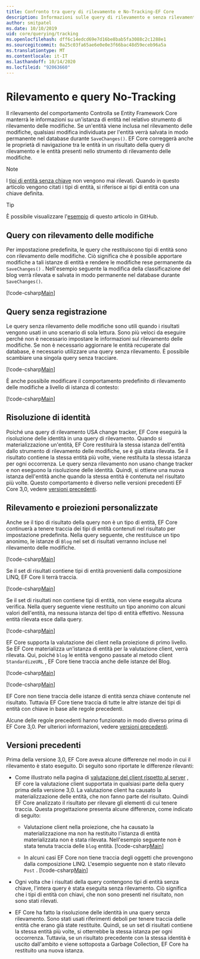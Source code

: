 ```yaml
---
title: Confronto tra query di rilevamento e No-Tracking-EF Core
description: Informazioni sulle query di rilevamento e senza rilevamento in Entity Framework Core
author: smitpatel
ms.date: 10/10/2019
uid: core/querying/tracking
ms.openlocfilehash: dff6c14edcd69e7d16be8bab5fa3088c2c1288e1
ms.sourcegitcommit: 0a25c03fa65ae6e0e0e3f66bac48d59eceb96a5a
ms.translationtype: MT
ms.contentlocale: it-IT
ms.lasthandoff: 10/14/2020
ms.locfileid: "92063660"
---
```

# <a name="tracking-vs-no-tracking-queries"></a>Rilevamento e query No-Tracking

Il rilevamento del comportamento Controlla se Entity Framework Core manterrà le informazioni su un'istanza di entità nel relativo strumento di rilevamento delle modifiche. Se un'entità viene inclusa nel rilevamento delle modifiche, qualsiasi modifica individuata per l'entità verrà salvata in modo permanente nel database durante `SaveChanges()`. EF Core correggerà anche le proprietà di navigazione tra le entità in un risultato della query di rilevamento e le entità presenti nello strumento di rilevamento delle modifiche.

> [!NOTE]
> I [tipi di entità senza chiave](xref:core/modeling/keyless-entity-types) non vengono mai rilevati. Quando in questo articolo vengono citati i tipi di entità, si riferisce ai tipi di entità con una chiave definita.

> [!TIP]  
> È possibile visualizzare l'[esempio](https://github.com/dotnet/EntityFramework.Docs/tree/master/samples/core/Querying/Tracking) di questo articolo in GitHub.

## <a name="tracking-queries"></a>Query con rilevamento delle modifiche

Per impostazione predefinita, le query che restituiscono tipi di entità sono con rilevamento delle modifiche. Ciò significa che è possibile apportare modifiche a tali istanze di entità e rendere le modifiche rese permanente da `SaveChanges()` . Nell'esempio seguente la modifica della classificazione del blog verrà rilevata e salvata in modo permanente nel database durante `SaveChanges()`.

[!code-csharp[Main](../../../samples/core/Querying/Tracking/Program.cs#Tracking)]

## <a name="no-tracking-queries"></a>Query senza registrazione

Le query senza rilevamento delle modifiche sono utili quando i risultati vengono usati in uno scenario di sola lettura. Sono più veloci da eseguire perché non è necessario impostare le informazioni sul rilevamento delle modifiche. Se non è necessario aggiornare le entità recuperate dal database, è necessario utilizzare una query senza rilevamento. È possibile scambiare una singola query senza tracciare.

[!code-csharp[Main](../../../samples/core/Querying/Tracking/Program.cs#NoTracking)]

È anche possibile modificare il comportamento predefinito di rilevamento delle modifiche a livello di istanza di contesto:

[!code-csharp[Main](../../../samples/core/Querying/Tracking/Program.cs#ContextDefaultTrackingBehavior)]

## <a name="identity-resolution"></a>Risoluzione di identità

Poiché una query di rilevamento USA change tracker, EF Core eseguirà la risoluzione delle identità in una query di rilevamento. Quando si materializzazione un'entità, EF Core restituirà la stessa istanza dell'entità dallo strumento di rilevamento delle modifiche, se è già stata rilevata. Se il risultato contiene la stessa entità più volte, viene restituita la stessa istanza per ogni occorrenza. Le query senza rilevamento non usano change tracker e non eseguono la risoluzione delle identità. Quindi, si ottiene una nuova istanza dell'entità anche quando la stessa entità è contenuta nel risultato più volte. Questo comportamento è diverso nelle versioni precedenti EF Core 3,0, vedere [versioni precedenti](#previous-versions).

## <a name="tracking-and-custom-projections"></a>Rilevamento e proiezioni personalizzate

Anche se il tipo di risultato della query non è un tipo di entità, EF Core continuerà a tenere traccia dei tipi di entità contenuti nel risultato per impostazione predefinita. Nella query seguente, che restituisce un tipo anonimo, le istanze di `Blog` nel set di risultati verranno incluse nel rilevamento delle modifiche.

[!code-csharp[Main](../../../samples/core/Querying/Tracking/Program.cs#CustomProjection1)]

Se il set di risultati contiene tipi di entità provenienti dalla composizione LINQ, EF Core li terrà traccia.

[!code-csharp[Main](../../../samples/core/Querying/Tracking/Program.cs#CustomProjection2)]

Se il set di risultati non contiene tipi di entità, non viene eseguita alcuna verifica. Nella query seguente viene restituito un tipo anonimo con alcuni valori dell'entità, ma nessuna istanza del tipo di entità effettivo. Nessuna entità rilevata esce dalla query.

[!code-csharp[Main](../../../samples/core/Querying/Tracking/Program.cs#CustomProjection3)]

 EF Core supporta la valutazione dei client nella proiezione di primo livello. Se EF Core materializza un'istanza di entità per la valutazione client, verrà rilevata. Qui, poiché `blog` le entità vengono passate al metodo client `StandardizeURL` , EF Core tiene traccia anche delle istanze del Blog.

[!code-csharp[Main](../../../samples/core/Querying/Tracking/Program.cs#ClientProjection)]

[!code-csharp[Main](../../../samples/core/Querying/Tracking/Program.cs#ClientMethod)]

EF Core non tiene traccia delle istanze di entità senza chiave contenute nel risultato. Tuttavia EF Core tiene traccia di tutte le altre istanze dei tipi di entità con chiave in base alle regole precedenti.

Alcune delle regole precedenti hanno funzionato in modo diverso prima di EF Core 3,0. Per ulteriori informazioni, vedere [versioni precedenti](#previous-versions).

## <a name="previous-versions"></a>Versioni precedenti

Prima della versione 3,0, EF Core aveva alcune differenze nel modo in cui il rilevamento è stato eseguito. Di seguito sono riportate le differenze rilevanti:

- Come illustrato nella pagina di [valutazione del client rispetto al server](xref:core/querying/client-eval) , EF core la valutazione client supportata in qualsiasi parte della query prima della versione 3,0. La valutazione client ha causato la materializzazione delle entità, che non fanno parte del risultato. Quindi EF Core analizzato il risultato per rilevare gli elementi di cui tenere traccia. Questa progettazione presenta alcune differenze, come indicato di seguito:
  - Valutazione client nella proiezione, che ha causato la materializzazione ma non ha restituito l'istanza di entità materializzata non è stata rilevata. Nell'esempio seguente non è stata tenuta traccia delle `blog` entità.
    [!code-csharp[Main](../../../samples/core/Querying/Tracking/Program.cs#ClientProjection)]

  - In alcuni casi EF Core non tiene traccia degli oggetti che provengono dalla composizione LINQ. L'esempio seguente non è stato rilevato `Post` .
    [!code-csharp[Main](../../../samples/core/Querying/Tracking/Program.cs#CustomProjection2)]

- Ogni volta che i risultati della query contengono tipi di entità senza chiave, l'intera query è stata eseguita senza rilevamento. Ciò significa che i tipi di entità con chiavi, che non sono presenti nel risultato, non sono stati rilevati.
- EF Core ha fatto la risoluzione delle identità in una query senza rilevamento. Sono stati usati riferimenti deboli per tenere traccia delle entità che erano già state restituite. Quindi, se un set di risultati contiene la stessa entità più volte, si otterrebbe la stessa istanza per ogni occorrenza. Tuttavia, se un risultato precedente con la stessa identità è uscito dall'ambito e viene sottoposta a Garbage Collection, EF Core ha restituito una nuova istanza.
